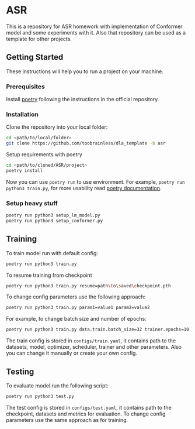# ASR

This is a repository for ASR homework with implementation of Conformer model and some experiments with it. Also that repository can be used as a template for other projects.

## Getting Started

These instructions will help you to run a project on your machine.

### Prerequisites

Install [poetry](https://python-poetry.org/docs/#installation) following the instructions in the official repository.

### Installation

Clone the repository into your local folder:

```bash
cd <path/to/local/folder>
git clone https://github.com/toobrainless/dla_template -b asr
```

Setup requirements with poetry

```bash
cd <path/to/cloned/ASR/project>
poetry install
```
<!-- Надо написать на английском: теперь вы можете использовать poetry run чтобы использовать среду -->
Now you can use `poetry run` to use environment. For example, `poetry run python3 train.py`, for more usability read [poetry documentation](https://python-poetry.org/docs/).

### Setup heavy stuff

```bash
poetry run python3 setup_lm_model.py
poetry run python3 setup_conformer.py
```

## Training

To train model run with default config:

```bash
poetry run python3 train.py
```

To resume training from checkpoint

```bash
poetry run python3 train.py resume=path\to\saved\checkpoint.pth
```

To change config parameters use the following approach:

```bash
poetry run python3 train.py param1=value1 param2=value2
```

For example, to change batch size and number of epochs:

```bash
poetry run python3 train.py data.train.batch_size=32 trainer.epochs=10
```

The train config is stored in `configs/train.yaml`, it contains path to the datasets, model, optimizer, scheduler, trainer and other parameters. Also you can change it manually or create your own config.

## Testing

To evaluate model run the following script:

```bash
poetry run python3 test.py
```

The test config is stored in `configs/test.yaml`, it contains path to the checkpoint, datasets and metrics for evaluation. To change config parameters use the same approach as for training.
